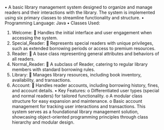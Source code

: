 •	A basic library management system designed to organize and manage readers and their interactions with the library. The system is implemented using six primary classes to streamline functionality and structure.
•	Programming Language:
Java
•	Classes Used:
1.	Welcome:
	Handles the initial interface and user engagement when accessing the system.
2.	Special_Reader:
	Represents special readers with unique privileges, such as extended borrowing periods or access to premium resources.
3.	Reader:
	A base class representing general attributes and behaviors of all readers.
4.	Normal_Reader:
	A subclass of Reader, catering to regular library members with standard borrowing rules.
5.	Library:
	Manages library resources, including book inventory, availability, and transactions.
6.	Account:
	Handles reader accounts, including borrowing history, fines, and account details.
•	Key Features:
o	Differentiated user types (special and normal readers) for tailored functionality.
o	A modular class structure for easy expansion and maintenance.
o	Basic account management for tracking user interactions and transactions.
This system serves as a foundational library management solution, showcasing object-oriented programming principles through class hierarchy and modular design.
